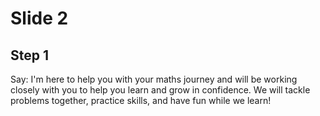 # Slide 2

## Step 1

Say: I'm here to help you with your maths journey and will be working closely with you to help you learn and grow in confidence. We will tackle problems together, practice skills, and have fun while we learn!
